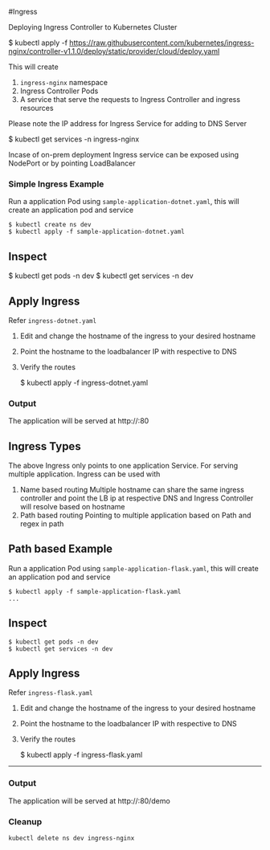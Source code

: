 #Ingress

Deploying Ingress Controller to Kubernetes Cluster

   $ kubectl apply -f https://raw.githubusercontent.com/kubernetes/ingress-nginx/controller-v1.1.0/deploy/static/provider/cloud/deploy.yaml
   
 This will create
 
 1. `ingress-nginx` namespace
 2. Ingress Controller Pods
 3. A service that serve the requests to Ingress Controller and ingress resources
 
 Please note the IP address for Ingress Service for adding to DNS Server
 
$ kubectl get services -n ingress-nginx

Incase of on-prem deployment Ingress service can be exposed using NodePort or by pointing LoadBalancer

### Simple Ingress Example

Run a application Pod using `sample-application-dotnet.yaml`, this will create an application pod and service

    $ kubectl create ns dev
	$ kubectl apply -f sample-application-dotnet.yaml
    
	
	

## Inspect

   $ kubectl get pods -n dev
   $ kubectl get services -n dev
   

## Apply Ingress
Refer `ingress-dotnet.yaml`

1. Edit and change the hostname of the ingress to your desired hostname
2. Point the hostname to the loadbalancer IP with respective to DNS
3. Verify the routes

    $ kubectl apply -f ingress-dotnet.yaml
   
### Output

The application will be served at http://<hostname>:80

## Ingress Types
The above Ingress only points to one application Service. For serving multiple application. Ingress can be used with
1. Name based routing
   Multiple hostname can share the same ingress controller and point the LB ip at respective DNS and Ingress Controller will resolve based on hostname 
2. Path based routing
   Pointing to multiple application based on Path and regex in path

## Path based Example
Run a application Pod using `sample-application-flask.yaml`, this will create an application pod and service

    
	$ kubectl apply -f sample-application-flask.yaml
    ...

## Inspect

    $ kubectl get pods -n dev
    $ kubectl get services -n dev


## Apply Ingress
Refer `ingress-flask.yaml`

1. Edit and change the hostname of the ingress to your desired hostname
2. Point the hostname to the loadbalancer IP with respective to DNS
3. Verify the routes

    $ kubectl apply -f ingress-flask.yaml
-----
### Output

The application will be served at http://<hostname>:80/demo


### Cleanup

```sh
kubectl delete ns dev ingress-nginx
```
